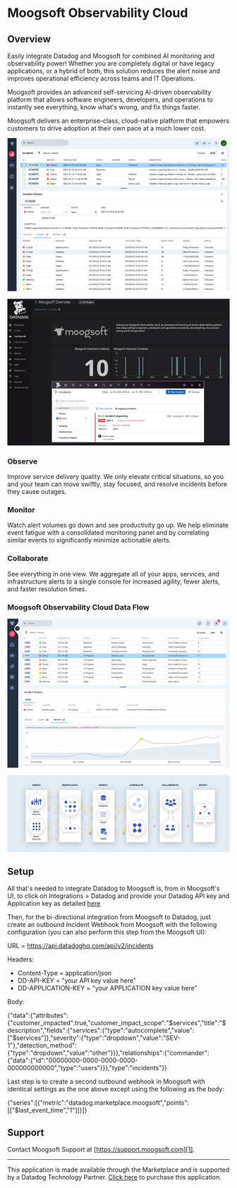 # Moogsoft Observability Cloud

## Overview

Easily integrate Datadog and Moogsoft for combined AI monitoring and observability power!  Whether you are completely digital or have legacy applications, or a hybrid of both, this solution reduces the alert noise and improves operational efficiency across teams and IT Operations.

Moogsoft provides an advanced self-servicing AI-driven observability platform that allows software engineers, developers, and operations to instantly see everything, know what's wrong, and fix things faster.

Moogsoft delivers an enterprise-class, cloud-native platform that empowers customers to drive adoption at their own pace at a much lower cost.

![Moogsoft Correlation](images/moogsoft.correlation.png)

![Moogsoft Dashboard](images/moogsoft.dashboard.png)

### Observe

Improve service delivery quality. We only elevate critical situations, so you and your team can move swiftly, stay focused, and resolve incidents before they cause outages.

### Monitor

Watch alert volumes go down and see productivity go up. We help eliminate event fatigue with a consolidated monitoring panel and by correlating similar events to significantly minimize actionable alerts.

### Collaborate

See everything in one view. We aggregate all of your apps, services, and infrastructure alerts to a single console for increased agility, fewer alerts, and faster resolution times.

### Moogsoft Observability Cloud Data Flow

![Moogsoft Correlation](images/moogsoft.main.jpg)

![Moogsoft Main](images/moogsoft.flow.png)

## Setup

All that's needed to integrate Datadog to Moogsoft is, from in Moogsoft's UI, to click on Integrations > Datadog and provide your Datadog API key and Application key as detailed [here](https://docs.moogsoft.com/en/datadog-integration-mcp.html)

Then, for the bi-directional integration from Moogsoft to Datadog, just create an outbound Incident Webhook from Moogsoft with the following configuration (you can also perform this step from the Moogsoft UI):

URL = https://api.datadoghq.com/api/v2/incidents



Headers:

- Content-Type = application/json
- DD-API-KEY = "your API key value here"
- DD-APPLICATION-KEY = "your APPLICATION key value here"

Body:

{"data":{"attributes":{"customer_impacted":true,"customer_impact_scope":"$services","title":"$description","fields":{"services":{"type":"autocomplete","value":["$services"]},"severity":{"type":"dropdown","value":"SEV-1"},"detection_method":{"type":"dropdown","value":"other"}}},"relationships":{"commander":{"data":{"id":"00000000-0000-0000-0000-000000000000","type":"users"}}},"type":"incidents"}}

Last step is to create a second outbound webhook in Moogsoft with identical settings as the one above except using the following as the body:

{"series":[{"metric":"datadog.marketplace.moogsoft","points":[["$last_event_time","1"]]}]}



## Support
Contact Moogsoft Support at [https://support.moogsoft.com][1].

---
This application is made available through the Marketplace and is supported by a Datadog Technology Partner. [Click here][2] to purchase this application.

[1]: https://support.moogsoft.com
[2]: https://app.datadoghq.com/marketplace/app/moogsoft/pricing

